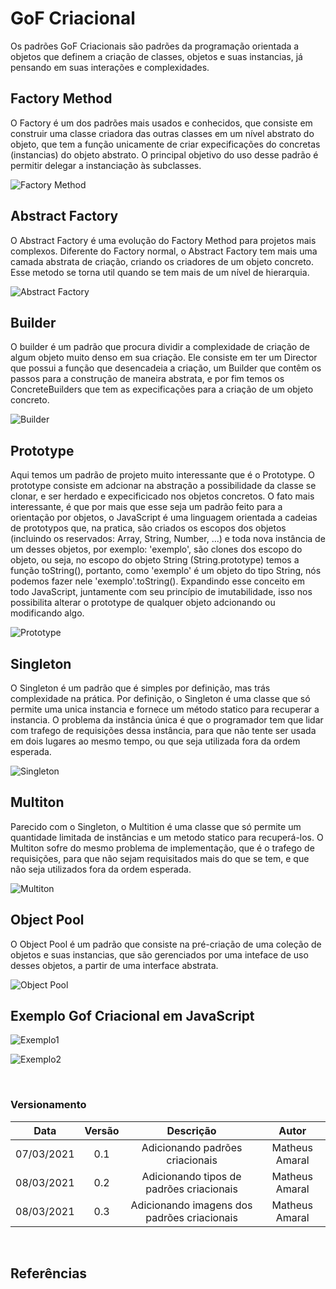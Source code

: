 # GoF Criacional

Os padrões GoF Criacionais são padrões da programação orientada a objetos que definem a criação de classes, objetos e suas instancias, já pensando em suas interações e complexidades.

## Factory Method
O Factory é um dos padrões mais usados e conhecidos, que consiste em construir uma classe criadora das outras classes em um nível abstrato do objeto, que tem a função unicamente de criar expecificações do concretas (instancias) do objeto abstrato. O principal objetivo do uso desse padrão é permitir delegar a instanciação às subclasses.

![Factory Method](/docs/assets/img/gofcriacional/factory.png "Por Trashtoy - My own work, generated by Inkscape, GIMP and TweakPNG., Domínio público, https://commons.wikimedia.org/w/index.php?curid=1460863")
    


## Abstract Factory
O Abstract Factory é uma evolução do Factory Method para projetos mais complexos. Diferente do Factory normal, o Abstract Factory tem mais uma camada abstrata de criação, criando os criadores de um objeto concreto. Esse metodo se torna util quando se tem mais de um nível de hierarquia.

![Abstract Factory](/docs/assets/img/gofcriacional/abstract.png "Por Lucasportella - Obra do próprio, CC BY-SA 4.0, https://commons.wikimedia.org/w/index.php?curid=51993055")

## Builder
O builder é um padrão que procura dividir a complexidade de criação de algum objeto muito denso em sua criação. Ele consiste em ter um Director que possui a função que desencadeia a criação, um Builder que contêm os passos para a construção de maneira abstrata, e por fim temos os ConcreteBuilders que tem as expecificações para a criação de um objeto concreto.

![Builder](/docs/assets/img/gofcriacional/builder.jpg "By Vanderjoe - Own work, CC BY-SA 4.0, https://commons.wikimedia.org/w/index.php?curid=61495624")

## Prototype
Aqui temos um padrão de projeto muito interessante que é o Prototype. O prototype consiste em adcionar na abstração a possibilidade da classe se clonar, e ser herdado e expecificicado nos objetos concretos. O fato mais interessante, é que por mais que esse seja um padrão feito para a orientação por objetos, o JavaScript é uma linguagem orientada a cadeias de prototypos que, na pratica, são criados os escopos dos objetos (incluindo os reservados: Array, String, Number, ...) e toda nova instância de um desses objetos, por exemplo: 'exemplo', são clones dos escopo do objeto, ou seja, no escopo do objeto String (String.prototype) temos a função toString(), portanto, como 'exemplo' é um objeto do tipo String, nós podemos fazer nele 'exemplo'.toString(). Expandindo esse conceito em todo JavaScript, juntamente com seu princípio de imutabilidade, isso nos possibilita alterar o prototype de qualquer objeto adcionando ou modificando algo.

![Prototype](/docs/assets/img/gofcriacional/prototype.jpg "By Vanderjoe - Own work, CC BY-SA 4.0, https://commons.wikimedia.org/w/index.php?curid=61592470")

## Singleton
O Singleton é um padrão que é simples por definição, mas trás complexidade na prática. Por definição, o Singleton é uma classe que só permite uma unica instancia e fornece um método statico para recuperar a instancia. O problema da instância única é que o programador tem que lidar com trafego de requisições dessa instância, para que não tente ser usada em dois lugares ao mesmo tempo, ou que seja utilizada fora da ordem esperada.

![Singleton](/docs/assets/img/gofcriacional/singleton.png "By Trashtoy - My own work, written with text editor., Public Domain, https://commons.wikimedia.org/w/index.php?curid=1484985")

## Multiton
Parecido com o Singleton, o Multition é uma classe que só permite um quantidade limitada de instâncias e um metodo statico para recuperá-los. O Multiton sofre do mesmo problema de implementação, que é o trafego de requisições, para que não sejam requisitados mais do que se tem, e que não seja utilizados fora da ordem esperada.

![Multiton](/docs/assets/img/gofcriacional/multiton.png "By Trashtoy - Modfied on Paint, Public Domain, https://commons.wikimedia.org/w/index.php?curid=1484985")

## Object Pool
O Object Pool é um padrão que consiste na pré-criação de uma coleção de objetos e suas instancias, que são gerenciados por uma inteface de uso desses objetos, a partir de uma interface abstrata.

![Object Pool](/docs/assets/img/gofcriacional/pool.png "By Matheus-Amaral - Own work, Created on Draw.io")

## Exemplo Gof Criacional em JavaScript

![Exemplo1](/docs/assets/img/gofcriacional/exemplo1.png)

![Exemplo2](/docs/assets/img/gofcriacional/exemplo2.png)


<br>

### Versionamento

| Data | Versão | Descrição | Autor |
|:----:|:-----: |:---------:|:-----:|
| 07/03/2021 | 0.1 | Adicionando padrões criacionais  | Matheus Amaral  
| 08/03/2021 | 0.2 | Adicionando tipos de padrões criacionais  | Matheus Amaral 
| 08/03/2021 | 0.3 | Adicionando imagens dos padrões criacionais | Matheus Amaral 

</br>
 
## Referências
